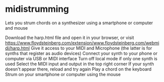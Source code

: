 # midistrumming
Lets you strum chords on a synthesizer using a smartphone or computer and mouse

Download the harp.html file and open it in your browser, or visit https://www.floydsteinberg.com/extension/www.floydsteinberg.com/webmidi/harp.html
Give it access to your MIDI and Microphone (the latter is for synths that register as audio devices)
Connect your synth to your phone or computer via USB or MIDI interface
Turn off local mode if only one synth is used
Select the MIDI input and output in the top right corner
If your synth doesn't appear there, reload and try again
Play a chord on the keyboard
Strum on your smartphone or computer using the mouse
